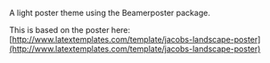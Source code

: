 A light poster theme using the Beamerposter package.

This is based on the poster here: [http://www.latextemplates.com/template/jacobs-landscape-poster](http://www.latextemplates.com/template/jacobs-landscape-poster)